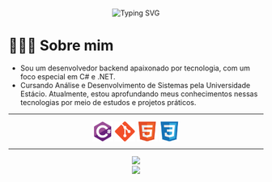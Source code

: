 <div align="center">
  <br>
  
  ![Typing SVG](https://readme-typing-svg.demolab.com/?font=Fira+Code&size=30&pause=1000&color=f5f5f5&center=true&width=600&lines=Bem-vindo(a),+eu+sou+o+Igor!) 
</div>



# 👨🏻‍💻 Sobre mim
- Sou um desenvolvedor backend apaixonado por tecnologia, com um foco especial em C# e .NET.
- Cursando Análise e Desenvolvimento de Sistemas pela Universidade Estácio.
Atualmente, estou aprofundando meus conhecimentos nessas tecnologias por meio de estudos e projetos práticos.

---

<div align="center" style="display: inline_block">
  <img align="center" alt="Csharp logo" height="40" width="40" src="https://raw.githubusercontent.com/devicons/devicon/master/icons/csharp/csharp-original.svg">
  <img align="center" alt="Igor-Git" height="40" width="40" src="https://raw.githubusercontent.com/devicons/devicon/master/icons/git/git-original.svg">
  <img align="center" alt="HTML logo" height="40" width="40" src="https://raw.githubusercontent.com/devicons/devicon/master/icons/html5/html5-original.svg">
  <img align="center" alt="CSS logo" height="40" width="40" src="https://raw.githubusercontent.com/devicons/devicon/master/icons/css3/css3-original.svg">
</div>

---

<div align="center">
   <a href="https://www.linkedin.com/in/igorsantiago" target="_blank"><img src="https://img.shields.io/badge/-LinkedIn-%230077B5?style=for-the-badge&logo=linkedin&logoColor=white" target="_blank"></a> 
</div>



<div align="center">
  <img height="200" src="https://media4.giphy.com/media/qvdy4qcqagTpF3KpnF/giphy.gif"/>
</div>
